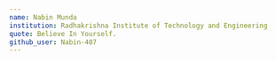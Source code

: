 ```yaml
---
name: Nabin Munda
institution: Radhakrishna Institute of Technology and Engineering
quote: Believe In Yourself.
github_user: Nabin-407
---
```

